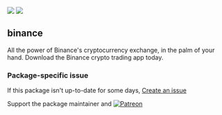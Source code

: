 [![](https://img.shields.io/chocolatey/v/binance?color=green&label=binance)](https://chocolatey.org/packages/binance) [![](https://img.shields.io/chocolatey/dt/binance)](https://chocolatey.org/packages/binance)

## binance
All the power of Binance's cryptocurrency exchange, in the palm of your hand. Download the Binance crypto trading app today.


### Package-specific issue

If this package isn't up-to-date for some days, [Create an issue](https://github.com/tunisiano187/Choco-packages/issues/new/choose)

Support the package maintainer and [![Patreon](https://cdn.jsdelivr.net/gh/tunisiano187/choco-packages@f986b7f5de3afc021180256752805698d4efbc38/icons/patreon.png)](https://www.patreon.com/tunisiano)

